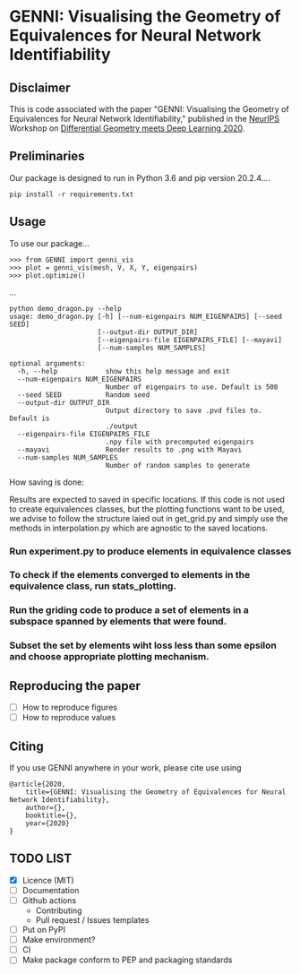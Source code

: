 # GENNI: Visualising the Geometry of Equivalences for Neural Network Identifiability

## Disclaimer

This is code associated with the paper "GENNI: Visualising the Geometry of
Equivalences for Neural Network Identifiability," published in the
[NeurIPS](https://nips.cc/) Workshop on [Differential Geometry meets Deep
Learning 2020](https://sites.google.com/view/diffgeo4dl/).

## Preliminaries

Our package is designed to run in Python 3.6 and pip version 20.2.4....

```
pip install -r requirements.txt
```

## Usage

To use our package...

```
>>> from GENNI import genni_vis
>>> plot = genni_vis(mesh, V, X, Y, eigenpairs)
>>> plot.optimize()
```

...

```
python demo_dragon.py --help
usage: demo_dragon.py [-h] [--num-eigenpairs NUM_EIGENPAIRS] [--seed SEED]
                      [--output-dir OUTPUT_DIR]
                      [--eigenpairs-file EIGENPAIRS_FILE] [--mayavi]
                      [--num-samples NUM_SAMPLES]

optional arguments:
  -h, --help            show this help message and exit
  --num-eigenpairs NUM_EIGENPAIRS
                        Number of eigenpairs to use. Default is 500
  --seed SEED           Random seed
  --output-dir OUTPUT_DIR
                        Output directory to save .pvd files to. Default is
                        ./output
  --eigenpairs-file EIGENPAIRS_FILE
                        .npy file with precomputed eigenpairs
  --mayavi              Render results to .png with Mayavi
  --num-samples NUM_SAMPLES
                        Number of random samples to generate
```


How saving is done:

Results are expected to saved in specific locations. If this code is not used to create equivalences classes, but the plotting functions want to be used, we advise to follow the structure laied out in get_grid.py and simply use the methods in interpolation.py which are agnostic to the saved locations. 

### Run experiment.py to produce elements in equivalence classes

### To check if the elements converged to elements in the equivalence class, run stats_plotting. 

### Run the griding code to produce a set of elements in a subspace spanned by elements that were found. 

### Subset the set by elements wiht loss less than some epsilon and choose appropriate plotting mechanism. 


## Reproducing the paper

- [ ] How to reproduce figures
- [ ] How to reproduce values

## Citing

If you use GENNI anywhere in your work, please cite use using

```
@article{2020,
    title={GENNI: Visualising the Geometry of Equivalences for Neural Network Identifiability},
    author={},
    booktitle={},
    year={2020}
}
```

## TODO LIST

- [x] Licence (MIT)
- [ ] Documentation
- [ ] Github actions
  - Contributing
  - Pull request / Issues templates
- [ ] Put on PyPI
- [ ] Make environment?
- [ ] CI
- [ ] Make package conform to PEP and packaging standards
